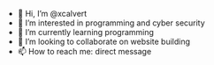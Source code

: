- 👋 Hi, I’m @xcalvert
- 👀 I’m interested in programming and cyber security
- 🌱 I’m currently learning programming
- 💞️ I’m looking to collaborate on website building
- 📫 How to reach me: direct message

<!---
xcalvert/xcalvert is a ✨ special ✨ repository because its `README.md` (this file) appears on your GitHub profile.
You can click the Preview link to take a look at your changes.
--->
